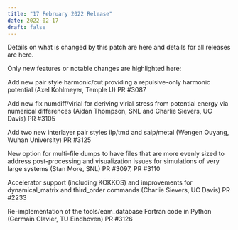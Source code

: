 ```yaml
---
title: "17 February 2022 Release"
date: 2022-02-17
draft: false
---
```


Details on what is changed by this patch are here and details for all releases are here.

Only new features or notable changes are highlighted here:

Add new pair style harmonic/cut providing a repulsive-only harmonic potential (Axel Kohlmeyer, Temple U) PR #3087

Add new fix numdiff/virial for deriving virial stress from potential energy via numerical differences (Aidan Thompson, SNL and Charlie Sievers, UC Davis) PR #3105

Add two new interlayer pair styles ilp/tmd and saip/metal (Wengen Ouyang, Wuhan University) PR #3125

New option for multi-file dumps to have files that are more evenly sized to address post-processing and visualization issues for simulations of very large systems (Stan More, SNL) PR #3097, PR #3110

Accelerator support (including KOKKOS) and improvements for dynamical_matrix and third_order commands (Charlie Sievers, UC Davis) PR #2233

Re-implementation of the tools/eam_database Fortran code in Python (Germain Clavier, TU Eindhoven) PR #3126

